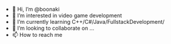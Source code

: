 - 👋 Hi, I’m @boonaki
- 👀 I’m interested in video game development
- 🌱 I’m currently learning C++/C#/Java/FullstackDevelopment/
- 💞️ I’m looking to collaborate on ...
- 📫 How to reach me 

<!---
boonaki/boonaki is a ✨ special ✨ repository because its `README.md` (this file) appears on your GitHub profile.
You can click the Preview link to take a look at your changes.
--->
